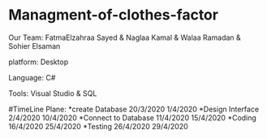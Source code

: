 # Managment-of-clothes-factor
Our Team: FatmaElzahraa Sayed & Naglaa Kamal & Walaa Ramadan & Sohier Elsaman

platform: Desktop

Language: C#

Tools: Visual Studio & SQL

#TimeLine Plane: 
*create Database  20/3/2020   1/4/2020
*Design Interface  2/4/2020    10/4/2020
*Connect to Database 11/4/2020   15/4/2020
*Coding  16/4/2020   25/4/2020
*Testing  26/4/2020  29/4/2020
